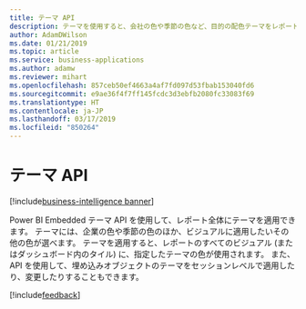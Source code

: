 ```yaml
---
title: テーマ API
description: テーマを使用すると、会社の色や季節の色など、目的の配色テーマをレポート全体に適用できます。
author: AdamDWilson
ms.date: 01/21/2019
ms.topic: article
ms.service: business-applications
ms.author: adamw
ms.reviewer: mihart
ms.openlocfilehash: 857ceb50ef4663a4af7fd097d53fbab153040fd6
ms.sourcegitcommit: e9ae36f4f7ff145fcdc3d3ebfb2080fc33083f69
ms.translationtype: HT
ms.contentlocale: ja-JP
ms.lasthandoff: 03/17/2019
ms.locfileid: "850264"
---
```

#  <a name="themes-api"></a>テーマ API 
[!include[business-intelligence banner](../../includes/business-intelligence.md)]


Power BI Embedded テーマ API を使用して、レポート全体にテーマを適用できます。 テーマには、企業の色や季節の色のほか、ビジュアルに適用したいその他の色が選べます。 テーマを適用すると、レポートのすべてのビジュアル (またはダッシュボード内のタイル) に、指定したテーマの色が使用されます。 また、API を使用して、埋め込みオブジェクトのテーマをセッションレベルで適用したり、変更したりすることもできます。

[!include[feedback](../includes/service-feedback.md)]
